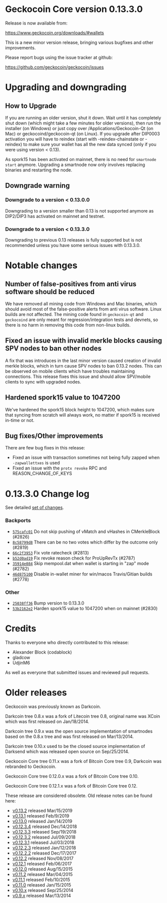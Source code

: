 Geckocoin Core version 0.13.3.0
==========================

Release is now available from:

  <https://www.geckocoin.org/downloads/#wallets>

This is a new minor version release, bringing various bugfixes and other improvements.

Please report bugs using the issue tracker at github:

  <https://github.com/geckocoin/geckocoin/issues>


Upgrading and downgrading
=========================

How to Upgrade
--------------

If you are running an older version, shut it down. Wait until it has completely
shut down (which might take a few minutes for older versions), then run the
installer (on Windows) or just copy over /Applications/Geckocoin-Qt (on Mac) or
geckocoind/geckocoin-qt (on Linux). If you upgrade after DIP0003 activation you will
have to reindex (start with -reindex-chainstate or -reindex) to make sure
your wallet has all the new data synced (only if you were using version < 0.13).

As spork15 has been activated on mainnet, there is no need for `smartnode start`
anymore. Upgrading a smartnode now only involves replacing binaries and restarting
the node.

Downgrade warning
-----------------

### Downgrade to a version < 0.13.0.0

Downgrading to a version smaller than 0.13 is not supported anymore as DIP2/DIP3 has activated
on mainnet and testnet.

### Downgrade to a version < 0.13.3.0

Downgrading to previous 0.13 releases is fully supported but is not recommended unless you have some serious issues with 0.13.3.0.

Notable changes
===============

Number of false-positives from anti virus software should be reduced
--------------------------------------------------------------------
We have removed all mining code from Windows and Mac binaries, which should avoid most of the false-positive alerts
from anti virus software. Linux builds are not affected. The mining code found in `geckocoin-qt` and `geckocoind` are only meant
for regression/integration tests and devnets, so there is no harm in removing this code from non-linux builds.

Fixed an issue with invalid merkle blocks causing SPV nodes to ban other nodes
------------------------------------------------------------------------------
A fix that was introduces in the last minor version caused creation of invalid merkle blocks, which in turn cause SPV
nodes to ban 0.13.2 nodes. This can be observed on mobile clients which have troubles maintaining connections. This
release fixes this issue and should allow SPV/mobile clients to sync with upgraded nodes.

Hardened spork15 value to 1047200
---------------------------------
We've hardened the spork15 block height to 1047200, which makes sure that syncing from scratch will always work, no
matter if spork15 is received in-time or not.

Bug fixes/Other improvements
----------------------------
There are few bug fixes in this release:
- Fixed an issue with transaction sometimes not being fully zapped when `-zapwallettxes` is used
- Fixed an issue with the `protx revoke` RPC and REASON_CHANGE_OF_KEYS

 0.13.3.0 Change log
===================

See detailed [set of changes](https://github.com/geckocoin/geckocoin/compare/v0.13.2.0...geckocoin:v0.13.3.0).

### Backports

- [`575cafc01`](https://github.com/geckocoin/geckocoin/commit/575cafc01) Do not skip pushing of vMatch and vHashes in CMerkleBlock (#2826)
- [`8c58799d8`](https://github.com/geckocoin/geckocoin/commit/8c58799d8) There can be no two votes which differ by the outcome only (#2819)
- [`66c2f3953`](https://github.com/geckocoin/geckocoin/commit/66c2f3953) Fix vote ratecheck (#2813)
- [`b52d0ad19`](https://github.com/geckocoin/geckocoin/commit/b52d0ad19) Fix revoke reason check for ProUpRevTx (#2787)
- [`35914e084`](https://github.com/geckocoin/geckocoin/commit/35914e084) Skip mempool.dat when wallet is starting in "zap" mode (#2782)
- [`46d875100`](https://github.com/geckocoin/geckocoin/commit/46d875100) Disable in-wallet miner for win/macos Travis/Gitian builds (#2778)

### Other

- [`25038ff36`](https://github.com/geckocoin/geckocoin/commit/25038ff36) Bump version to 0.13.3.0
- [`53b2162e2`](https://github.com/geckocoin/geckocoin/commit/53b2162e2) Harden spork15 value to 1047200 when on mainnet (#2830)

Credits
=======

Thanks to everyone who directly contributed to this release:

- Alexander Block (codablock)
- gladcow
- UdjinM6

As well as everyone that submitted issues and reviewed pull requests.

Older releases
==============

Geckocoin was previously known as Darkcoin.

Darkcoin tree 0.8.x was a fork of Litecoin tree 0.8, original name was XCoin
which was first released on Jan/18/2014.

Darkcoin tree 0.9.x was the open source implementation of smartnodes based on
the 0.8.x tree and was first released on Mar/13/2014.

Darkcoin tree 0.10.x used to be the closed source implementation of Darksend
which was released open source on Sep/25/2014.

Geckocoin Core tree 0.11.x was a fork of Bitcoin Core tree 0.9,
Darkcoin was rebranded to Geckocoin.

Geckocoin Core tree 0.12.0.x was a fork of Bitcoin Core tree 0.10.

Geckocoin Core tree 0.12.1.x was a fork of Bitcoin Core tree 0.12.

These release are considered obsolete. Old release notes can be found here:

- [v0.13.2](https://github.com/geckocoin/geckocoin/blob/master/doc/release-notes/geckocoin/release-notes-0.13.2.md) released Mar/15/2019
- [v0.13.1](https://github.com/geckocoin/geckocoin/blob/master/doc/release-notes/geckocoin/release-notes-0.13.1.md) released Feb/9/2019
- [v0.13.0](https://github.com/geckocoin/geckocoin/blob/master/doc/release-notes/geckocoin/release-notes-0.13.0.md) released Jan/14/2019
- [v0.12.3.4](https://github.com/geckocoin/geckocoin/blob/master/doc/release-notes/geckocoin/release-notes-0.12.3.4.md) released Dec/14/2018
- [v0.12.3.3](https://github.com/geckocoin/geckocoin/blob/master/doc/release-notes/geckocoin/release-notes-0.12.3.3.md) released Sep/19/2018
- [v0.12.3.2](https://github.com/geckocoin/geckocoin/blob/master/doc/release-notes/geckocoin/release-notes-0.12.3.2.md) released Jul/09/2018
- [v0.12.3.1](https://github.com/geckocoin/geckocoin/blob/master/doc/release-notes/geckocoin/release-notes-0.12.3.1.md) released Jul/03/2018
- [v0.12.2.3](https://github.com/geckocoin/geckocoin/blob/master/doc/release-notes/geckocoin/release-notes-0.12.2.3.md) released Jan/12/2018
- [v0.12.2.2](https://github.com/geckocoin/geckocoin/blob/master/doc/release-notes/geckocoin/release-notes-0.12.2.2.md) released Dec/17/2017
- [v0.12.2](https://github.com/geckocoin/geckocoin/blob/master/doc/release-notes/geckocoin/release-notes-0.12.2.md) released Nov/08/2017
- [v0.12.1](https://github.com/geckocoin/geckocoin/blob/master/doc/release-notes/geckocoin/release-notes-0.12.1.md) released Feb/06/2017
- [v0.12.0](https://github.com/geckocoin/geckocoin/blob/master/doc/release-notes/geckocoin/release-notes-0.12.0.md) released Aug/15/2015
- [v0.11.2](https://github.com/geckocoin/geckocoin/blob/master/doc/release-notes/geckocoin/release-notes-0.11.2.md) released Mar/04/2015
- [v0.11.1](https://github.com/geckocoin/geckocoin/blob/master/doc/release-notes/geckocoin/release-notes-0.11.1.md) released Feb/10/2015
- [v0.11.0](https://github.com/geckocoin/geckocoin/blob/master/doc/release-notes/geckocoin/release-notes-0.11.0.md) released Jan/15/2015
- [v0.10.x](https://github.com/geckocoin/geckocoin/blob/master/doc/release-notes/geckocoin/release-notes-0.10.0.md) released Sep/25/2014
- [v0.9.x](https://github.com/geckocoin/geckocoin/blob/master/doc/release-notes/geckocoin/release-notes-0.9.0.md) released Mar/13/2014

